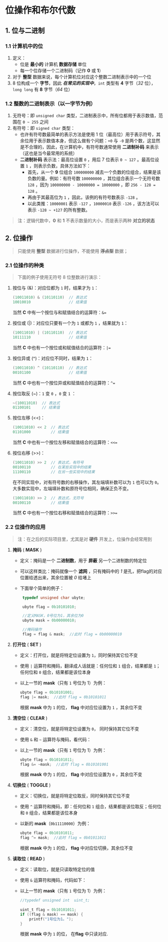 # 位操作和布尔代数

## 1. 位与二进制

### 1.1 计算机中的位

1. 定义：
   - 位是 **最小的** 计算机 **数据存储** 单位
   - 每一个位存储一个二进制码（记作 **0** 或 **1**）
2. 对于 **整型** 数据来说，每个计算机位对应这个整数二进制表示中的一个位
3. 8 位构成一个 **字节**，因此 ***在常见的实现中***，`int` 类型有 **4** 字节（*32* 位），`long long` 有 **8** 字节（*64* 位）

### 1.2 整数的二进制表示（以一字节为例）

1. 无符号：即 `unsigned char` 类型，二进制表示中，所有位都用于表示数值，范围在 `0 ~ 255` 之间
2. 有符号：即 `signed char` 类型：
   - 也许有符号数最简单的表示方法是使用 1 位（最高位）用于表示符号，其余位用于表示数值本身，但这么做有个问题：`+0` 与 `-0` 是两个数，这显然是不合理的，因此，在计算机中，有符号数通常使用 **二进制补码** 来表示（这也是当今最常用的系统）
   - **二进制补码** 表示法：最高位设置 `0` ，用后 7 位表示 `0 ~ 127` 。最高位设置 `1` ，则表示负数，具体方法如下：
     - 首先，从一个 **9** 位组合 `100000000` 减去一个负数的位组合，结果是该负数的量。例如：有符号数 `100000000` ，其位组合表示一个无符号数 `128` ，因为 `100000000 - 10000000 = 10000000` ，即 `256 - 128 = 128` 。
     - 再由于其最高位为 `1` ，因此，该例的有符号数表示 `-128` 。
     - 以此类推：`10000001` 表示 `-127` ，`10000010` 表示 `-126` ，该方法可以表示 `-128 ~ +127` 的所有整数。

> 注：逻辑代数中，**0** 和 **1** 不表示数量的大小，而是表示两种 **对立的状态**

## 2. 位操作

> 只能使用 **整型** 数据进行位操作，不能使用 ~~**浮点型**~~ 数据；

### 2.1 位操作的种类

> 下面的例子使用无符号 8 位整数进行演示：

1. 按位与 (&)：对应位都为 `1` 时，结果才为 `1`：

   ```C
   (10011010) & (10110110)  // 表达式
   10010010                 // 结果值
   ```

   当然 **C** 中有一个按位与和赋值结合的运算符：`&=`
2. 按位或 (|)：对应位只要有一个为 `1` 或都为 `1`  ，结果就为 `1`：

   ```C
   (10011010) | (10110110)  // 表达式
   10111110                 // 结果值
   ```

   当然 **C** 中也有一个按位或和赋值结合的运算符：`|=`
3. 按位异或 (^)：对应位不同时，结果为 `1`：

   ```C
   (10011010) ^ (10110110)  // 表达式
   00101100                 // 结果值
   ```

   当然 **C** 中也有一个按位异或和赋值结合的运算符：`^=`
4. 按位取反 (~)：`1` 变 `0` ，`0` 变 `1` ：

   ```C
   ~(10011010)  // 表达式
   01100101     // 结果值  
   ```

5. 按位左移 (<<)：

   ```C
   (10011010) << 2  // 表达式
   01101000         // 结果值
   ```

   当然 **C** 中也有一个按位左移和赋值结合的运算符：`<<=`
6. 按位右移 (>>)：

   ```C
   (10011010) >> 2  // 表达式，有符号
   00100110         // 在某些实现中的结果
   11100110         // 在另一些实现中的结果
   ```

   在不同实现中，对有符号数的右移操作，其左端填补数可以为 `1` 也可以为 `0`。大多数实现中，左端填补数和原符号位相同，确保正负不变。

   ```C
   (10011010) >> 2  // 表达式，无符号
   00100110         // 结果值
   ```

   当然 **C** 中也有一个按位右移和赋值结合的运算符：`>>=`

### 2.2 位操作的应用

> 注：在之后的实际项目里，尤其是对 **硬件** 开发上，位操作会经常用到

1. **掩码** ( **MASK** )
   - 定义：掩码是一个 **二进制数**，用于 **屏蔽** 另一个二进制数的特定位
   - 可以这样类比：掩码就像一个 **滤网** ，只有掩码中的 *1* 是孔，把flag的对应位置给透出来，其余位置被 *0* 给堵上
   - 下面举个简单的例子：

     ```C
      typedef unsigned char ubyte;
   
      ubyte flag = 0b10101010;
   
      //定义MASK，0号位为1，其余位为0
      ubyte mask = 0b00000010;
   
      //掩码操作
      flag = flag & mask;  //此时 flag = 0b00000010
      ```

2. **打开位** ( **SET** )
   - 定义：打开位，就是将特定位设置为 `1`，同时保持其它位不变
   - 使用 `|` 运算符和掩码，翻译成人话就是：任何位和 `1` 组合，结果都是 `1`；任何位和 `0` 组合，结果都是该位本身
   - 以上一节的 **mask**（只有 `1` 号位为 1）为例：

     ```C
     ubyte flag = 0b10101001;
     flag |= mask;  //此时 flag = 0b10101011
     ```

     根据 **mask** 中为 `1` 的位， **flag** 中对应位设置为 `1` ，其余位不变

3. **清空位** ( **CLEAR** )
   - 定义：清空位，就是将特定位设置为 `0`， 同时保持其它位不变
   - 使用 `&` 和 `~` 运算符与掩码，看代码：
   - 以上一节的 **mask**（只有 `1` 号位为 1）为例：

     ```C
     ubyte flag = 0b10101011;
     flag &= ~mask;  //此时 flag = 0b10101001
     ```

     根据 **mask** 中为 `1` 的位， **flag** 中对应位设置为 `0` ，其余位不变

4. **切换位** ( **TOGGLE** )
    - 定义：切换位，就是将特定位取反，同时保持其它位不变
    - 使用 `^` 运算符和掩码，即：任何位和 `1` 组合，结果都是该位取反；任何位和 `0` 组合，结果都是该位本身
    - 以新的 **mask**（`0b11110000`）为例：

      ```C
      ubyte flag = 0b10101011;
      flag ^= mask;  //此时 flag = 0b01011011
      ```

      根据 **mask** 中为 `1` 的位， **flag** 中对应位切换，其余位不变

5. **读取位** ( **READ** )
    - 定义：读取位，就是只读取特定位的值
    - 使用 `&` 运算符和掩码，代码如下：
    - 以上一节的 **mask**（只有 `1` 号位为 1）为例：

      ```C
      //typedef unsigned int  uint_t;
            
      uint_t flag = 0b10101011;
      if ((flag & mask) == mask) {
          printf("1号位为1。");
      } 
      ```

      根据 **mask** 中为 `1` 的位， 在**flag** 中只读对应.
